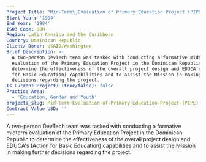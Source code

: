 ```yaml
---
Project Title: "Mid-Term\_Evaluation of Primary Education Project (PIPE)"
Start Year: '1994'
End Year: '1994'
ISO3 Code: DOM
Region: Latin America and the Caribbean
Country: Dominican Republic
Client/ Donor: USAID/Washington
Brief Description: >-
  A two-person DevTech team was tasked with conducting a formative midterm
  evaluation of the Primary Education Project in the Dominican Republic to
  determine the effectiveness of the overall project design and EDUCA's (Action
  for Basic Education) capabilities and to assist the Mission in making further
  decisions regarding the project.
Is Current Project? (true/false): false
Practice Area:
  - 'Education, Gender and Youth'
projects_slug: Mid-Term-Evaluation-of-Primary-Education-Project-(PIPE)
Contract Value USD: ''
---
```

A two-person DevTech team was tasked with conducting a formative midterm evaluation of the Primary Education Project in the Dominican Republic to determine the effectiveness of the overall project design and EDUCA's (Action for Basic Education) capabilities and to assist the Mission in making further decisions regarding the project.